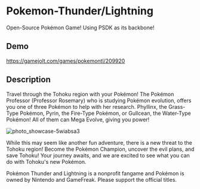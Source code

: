 # Pokemon-Thunder/Lightning
Open-Source Pokémon Game! Using PSDK as its backbone!

## Demo
https://gamejolt.com/games/pokemontl/209920

## Description

Travel through the Tohoku region with your Pokémon! The Pokémon Professor (Professor Rosemary) who is studying Pokémon evolution, offers you one of three Pokémon to help with her research. Phyllinx, the Grass-Type Pokémon, Pyrin, the Fire-Type Pokémon, or Gullcean, the Water-Type Pokémon! All of them can Mega Evolve, giving you power!

![photo_showcase-5wiabsa3](https://user-images.githubusercontent.com/90495366/134584091-bea667d2-404d-400c-87c6-d453c6bfb159.png)

While this may seem like another fun adventure, there is a new threat to the Tohoku region! Become the Pokémon Champion, uncover the evil plans, and save Tohoku! Your journey awaits, and we are excited to see what you can do with Tohoku's new Pokémon.

Pokémon Thunder and Lightning is a nonprofit fangame and Pokémon is owned by Nintendo and GameFreak. Please support the official titles.
